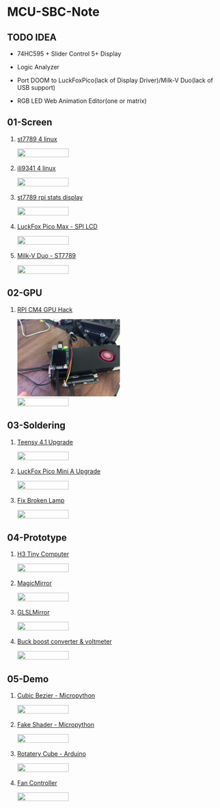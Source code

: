 # MCU-SBC-Note

## TODO IDEA

- 74HC595 + Slider Control 5+ Display

- Logic Analyzer

- Port DOOM to LuckFoxPico(lack of Display Driver)/Milk-V Duo(lack of USB support)

- RGB LED Web Animation Editor(one or matrix) 

## 01-Screen

1. [st7789 4 linux](https://github.com/MartinRGB/MCU-SBC-Note/tree/main/01-Screen/st7789_drivers)
   
   <img src="https://github.com/MartinRGB/MCU-SBC-Note/assets/7036706/b1cb936e-d9f0-4857-a222-a4695d61c187" width="50%" height="50%">
   
2. [ili9341 4 linux](https://github.com/MartinRGB/MCU-SBC-Note/tree/main/01-Screen/ili9341_drivers)

   <img src="https://github.com/MartinRGB/MCU-SBC-Note/assets/7036706/444418e4-7ef9-4d35-8a30-44f95d4b7d93" width="50%" height="50%">

3. [st7789 rpi stats display](https://github.com/MartinRGB/MCU-SBC-Note/tree/main/01-Screen/st7789_stats_display)

   <img src="https://github.com/MartinRGB/MCU-SBC-Note/assets/7036706/b61eb05f-a422-4a89-aa86-575f6ca5eccf" width="50%" height="50%">

4. [LuckFox Pico Max - SPI LCD](https://github.com/MartinRGB/MCU-SBC-Note/tree/main/01-Screen/luckfox_pico_max_st7789_lcd)

   <img src="https://github.com/MartinRGB/MCU-SBC-Note/assets/7036706/1b7630d9-d44a-48ff-9da0-7722937cb854" width="50%" height="50%">

5. [Milk-V Duo - ST7789](https://github.com/MartinRGB/MCU-SBC-Note/blob/main/01-Screen/milkv-duo-st7789)

   <img src="https://github.com/MartinRGB/MCU-SBC-Note/assets/7036706/f70401e9-3006-4b24-b198-4c06c31eb8ab" width="50%" height="50%"/>

## 02-GPU

1. [RPI CM4 GPU Hack](https://github.com/MartinRGB/MCU-SBC-Note/tree/main/02-GPU/CM4-eGPU)

   <img src="https://raw.githubusercontent.com/MartinRGB/RaspberryPi-CM4-eGPU-Guide/main/art/UseCases/img_3.jpg" width="50%" height="50%" >
   
   <img src="https://github.com/MartinRGB/MCU-SBC-Note/assets/7036706/c0fbb0d8-50a9-4021-822e-5afb3a61587e" width="50%" height="50%"> 


## 03-Soldering

1. [Teensy 4.1 Upgrade](https://github.com/MartinRGB/MCU-SBC-Note/tree/main/03-Soldering/Teensy-4.1-Upgrade)

   <img src="https://github.com/MartinRGB/MCU-SBC-Note/assets/7036706/1332c469-77d5-4d3c-971b-d53129596ad0" width="50%" height="50%">

2. [LuckFox Pico Mini A Upgrade](https://github.com/MartinRGB/MCU-SBC-Note/tree/main/03-Soldering/LuckFox-Pico-Mini-A-Upgrade)

   <img src="https://github.com/MartinRGB/MCU-SBC-Note/assets/7036706/bcc30907-c041-4456-9d2b-a40732796501" width="50%" height="50%">

3. [Fix Broken Lamp](https://github.com/MartinRGB/MCU-SBC-Note/tree/main/03-Soldering/fix_broken_lamp)

   <img src="https://user-images.githubusercontent.com/7036706/283719916-db754e49-fdb8-4f64-ad55-185a38fab2dd.jpg" width="50%" height="50%"/>
  
## 04-Prototype

1. [H3 Tiny Computer](https://github.com/MartinRGB/MCU-SBC-Note/tree/main/04/Prototype/H3_Tiny_Computer)

   <img src="https://github.com/MartinRGB/MCU-SBC-Note/assets/7036706/541298eb-1428-4145-9eb8-d0831305145f" width="50%" height="50%">

2. [MagicMirror](https://github.com/MartinRGB/MCU-SBC-Note/tree/main/04/Prototype/MagicMirror)

   <img src="https://github.com/MartinRGB/MCU-SBC-Note/assets/7036706/0d1e937d-3904-49ee-9c5b-09fe2fd54402" width="50%" height="50%">

3. [GLSLMirror](https://github.com/MartinRGB/MCU-SBC-Note/tree/main/04-Prototype/GLSLMirror)

   <img src="https://github.com/MartinRGB/MCU-SBC-Note/assets/7036706/f0346820-b614-42f6-9ef1-2d3d8219c3f4" width="50%" height="50%">

4. [Buck boost converter & voltmeter](https://github.com/MartinRGB/MCU-SBC-Note/tree/main/04-Prototype/Voltmeter)

   <img src="https://github.com/MartinRGB/MCU-SBC-Note/assets/7036706/ef93a4f6-2be6-4df4-aca2-389690fc1122" width="50%" height="50%">

## 05-Demo

1. [Cubic Bezier - Micropython](https://github.com/MartinRGB/MCU-SBC-Note/tree/main/05-Demo/rpi_pico_mpy_cubic_bezier)
   
   <img src="https://github.com/MartinRGB/MCU-SBC-Note/assets/7036706/a8324ec0-9342-4948-9f74-05a2e62f4177" width="50%" height="50%">

2. [Fake Shader - Micropython](https://github.com/MartinRGB/MCU-SBC-Note/tree/main/05-Demo/rpi_pico_mpy_fake_shader)

   <img src="https://github.com/MartinRGB/MCU-SBC-Note/assets/7036706/7921e077-279d-4c2b-a57a-62feb3e030f2" width="50%" height="50%">

3. [Rotatery Cube - Arduino](https://github.com/MartinRGB/MCU-SBC-Note/tree/main/05-Demo/arduino_rotatey_cube)

   <img src="https://github.com/MartinRGB/MCU-SBC-Note/assets/7036706/913553f4-516d-47d3-b65e-e5908fe80dbf" width="50%" height="50%">

4. [Fan Controller](https://github.com/MartinRGB/MCU-SBC-Note/tree/main/05-Demo/arduino-fan-controller)

   <img src="https://user-images.githubusercontent.com/7036706/283999791-46337b97-0427-48cc-bfe0-7856b051560e.jpg" width="50%" height="50%">

